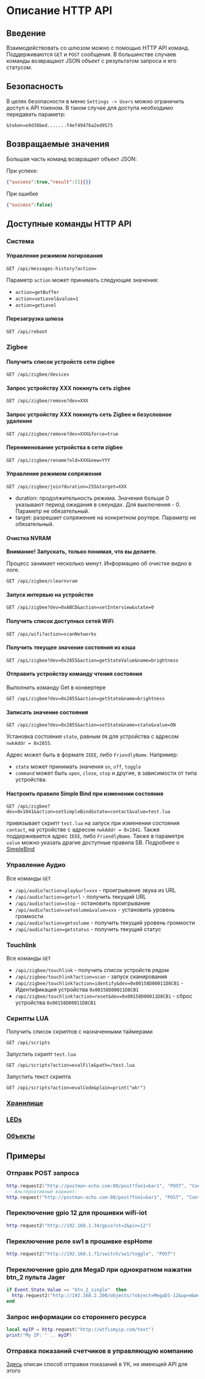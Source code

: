 # Описание HTTP API

## Введение

Взаимодействовать со шлюзом можно с помощью HTTP API команд. Поддерживаются `GET` и `POST` сообщения. В большинстве случаев команды возвращают JSON объект с результатом запроса и его статусом.

## Безопасность

В целях безопасности в меню `Settings -> Users` можно ограничить доступ к API токеном. В таком случае для доступа необходимо передавать параметр:

`&token=e9d38bed.......f4ef49476a2ed9575`

## Возвращаемые значения

Большая часть команд возвращает объект JSON:

При успехе:

```json
{"success":true,"result":[]|{}}
```

При ошибке

```json
{"success":false}
```

## Доступные команды HTTP API

### Система

#### Управление режимом логирования

```http
GET /api/messages-history?action=
```

Параметр `action` может принимать следующие значения:

- `action=getBuffer`
- `action=setLevel&value=1`  
- `action=getLevel`

#### Перезагрузка шлюза

```http
GET /api/reboot
```

### Zigbee

#### Получить список устройств сети zigbee

```http
GET /api/zigbee/devices
```

#### Запрос устройству XXX покинуть сеть zigbee

```http
GET /api/zigbee/remove?dev=XXX
```

#### Запрос устройству XXX покинуть сеть Zigbee и безусловное удаление

```http
GET /api/zigbee/remove?dev=XXX&force=true
```

#### Переименование  устройства в сети zigbee

```http
GET /api/zigbee/rename?old=XXX&new=YYY
```

#### Управление режимом сопряжения

```http
GET /api/zigbee/join?duration=255&target=XXX
```

- duration: продолжительность режима. Значения больше 0 указывают период ожидания в секундах. Для выключения - 0. Параметр не обязательный.
- target: разрешает сопряжение на конкретном роутере. Параметр не обязательный.

#### Очистка NVRAM

**Внимание! Запускать, только понимая, что вы делаете.**

Процесс занимает несколько минут. Информацию об очистке видно в логе.

```http
GET /api/zigbee/clearnvram
```

#### Запуск интервью на устройстве

```http
GET /api/zigbee?dev=0xABCD&action=setInterview&state=0
```

#### Получить список доступных сетей WiFi

```http
GET /api/wifi?action=scanNetworks
```

#### Получить текущее значение состояния из кэша

```http
GET /api/zigbee?dev=0x2855&action=getStateValue&name=brightness
```

#### Отправить устройству команду чтения состояния

Выполнить команду Get в конвертере

```http
GET /api/zigbee?dev=0x2855&action=getState&name=brightness
```

#### Записать значение состояния

```http
GET /api/zigbee?dev=0x2855&action=setState&name=state&value=ON
```

Установка состояния `state`, равным `ON` для устройства с адресом `nwkAddr = 0x2855`.  

Адрес может быть в формате `IEEE`, либо `FriendlyName`. Например:

- `state` может принимать значения `on`, `off`, `toggle`
- `command` может быть `open`, `close`, `stop` и другие, в зависимости от типа устройства.

#### Настроить правило Simple Bind при изменении состояния

```http
GET /api/zigbee?dev=0x1841&action=setSimpleBind&state=contact&value=test.lua
```

привязывает скрипт `test.lua` на запуск при изменении состояния `contact`, на устройстве с адресом `nwkAddr = 0x1841`. Также поддерживается адрес `IEEE`, либо `FriendlyName`. Также в параметре `value` можно указать драгие доступные правила SB. Подробнее о  [SimpleBind](/simplebind_rus.md)

### Управление Аудио

Все команды `GET`

- `/api/audio?action=play&url=xxx` - проигрывание звука из URL
- `/api/audio?action=geturl` - получить текущий URL
- `/api/audio?action=stop` - остановить проигрывание
- `/api/audio?action=setvolume&value=xxx` - установить уровень громкости
- `/api/audio?action=getvolume` - получить текущий уровень громкости
- `/api/audio?action=getstatus` - получить текущий статус

### Touchlink

Все команды `GET`

- `/api/zigbee/touchlink` - получить список устройств рядом
- `/api/zigbee/touchlink?action=scan` - запуск сканирования
- `/api/zigbee/touchlink?action=identify&dev=0x00158D00011D8CB1` - Идентификация устройства `0x00158D00011D8CB1`
- `/api/zigbee/touchlink?action=reset&dev=0x00158D00011D8CB1` - сброс устройства `0x00158D00011D8CB1`

### Скрипты LUA

 Получить список скриптов с назначенными таймерами

```http
GET /api/scripts
```

Запустить скрипт `test.lua`

```http
GET /api/scripts?action=evalFile&path=/test.lua
```

Запустить текст скрипта

```http
GET /api/scripts?action=evalCode&plain=print("ok!")
```

### [Хранилище](/storage_rus.md#http-api)

### [LEDs](/led_control.md#http-api)

### [Объекты](/objects_rus.md)

## Примеры

### Отправк POST запроса

```lua
http.request2("http://postman-echo.com:80/post?foo1=bar1", "POST", "Content-Type: text/text; charset=utf-8\r\n", "body") 
-- Альтернативный вариант:
http.request("http://postman-echo.com:80/post?foo1=bar1", "POST", "Content-Type: text/text; charset=utf-8\r\n", "body") 
```

### Переключение gpio 12 для прошивки wifi-iot

```lua
http.request2("http://192.168.1.34/gpio?st=2&pin=12")
```

### Переключение реле sw1 в прошивке espHome

```lua
http.request2("http://192.168.1.71/switch/sw1/toggle", "POST") 
```

### Переключение gpio для MegaD при однократном нажатии btn_2 пульта Jager

```lua
if Event.State.Value == "btn_2_single"  then
  http.request2("http://192.168.2.200/objects/?object=MegaD1-12&op=m&m=switch")
end
```

### Запрос информации со стороннего ресурса

```lua
local myIP = http.request("http://wtfismyip.com/text")
print("My IP: " .. myIP)
```

### Отправка показаний счетчиков в управляющую компанию 

[Здесь](https://github.com/tsurkan-av/SLS/blob/main/sendCountersToUK/Readme.md) описан способ отправки показаний в УК, не имеющей API для этого
